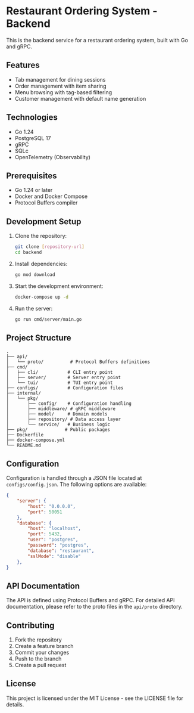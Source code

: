 # Restaurant Ordering System - Backend

This is the backend service for a restaurant ordering system, built with Go and gRPC.

## Features

- Tab management for dining sessions
- Order management with item sharing
- Menu browsing with tag-based filtering
- Customer management with default name generation

## Technologies

- Go 1.24
- PostgreSQL 17
- gRPC
- SQLc
- OpenTelemetry (Observability)

## Prerequisites

- Go 1.24 or later
- Docker and Docker Compose
- Protocol Buffers compiler

## Development Setup

1. Clone the repository:
   ```bash
   git clone [repository-url]
   cd backend
   ```

2. Install dependencies:
   ```bash
   go mod download
   ```

3. Start the development environment:
   ```bash
   docker-compose up -d
   ```

4. Run the server:
   ```bash
   go run cmd/server/main.go
   ```

## Project Structure

```
.
├── api/
│   └── proto/          # Protocol Buffers definitions
├── cmd/
│   ├── cli/           # CLI entry point
│   ├── server/        # Server entry point
│   └── tui/           # TUI entry point
├── configs/           # Configuration files
├── internal/
│   └── pkg/
│       ├── config/    # Configuration handling
│       ├── middleware/ # gRPC middleware
│       ├── model/     # Domain models
│       ├── repository/ # Data access layer
│       └── service/   # Business logic
├── pkg/              # Public packages
├── Dockerfile
├── docker-compose.yml
└── README.md
```

## Configuration

Configuration is handled through a JSON file located at `configs/config.json`. The following options are available:

```json
{
    "server": {
        "host": "0.0.0.0",
        "port": 50051
    },
    "database": {
        "host": "localhost",
        "port": 5432,
        "user": "postgres",
        "password": "postgres",
        "database": "restaurant",
        "sslMode": "disable"
    },
}
```

## API Documentation

The API is defined using Protocol Buffers and gRPC. For detailed API documentation, please refer to the proto files in the `api/proto` directory.

## Contributing

1. Fork the repository
2. Create a feature branch
3. Commit your changes
4. Push to the branch
5. Create a pull request

## License

This project is licensed under the MIT License - see the LICENSE file for details.
